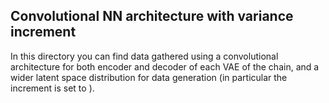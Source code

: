 ## Convolutional NN architecture with variance increment

In this directory you can find data gathered using a convolutional
architecture for both encoder and decoder of each VAE of the chain,
and a wider latent space distribution for data generation (in 
particular the increment is set to ).
